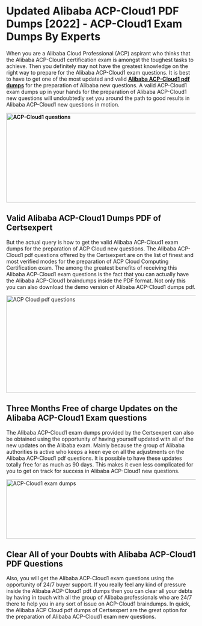<h1><strong>Updated Alibaba ACP-Cloud1 PDF Dumps [2022] - ACP-Cloud1 Exam Dumps By Experts&nbsp;</strong></h1>
<p><span style="font-weight: 400;">When you are a Alibaba Cloud Professional (ACP) aspirant who thinks that the Alibaba ACP-Cloud1 certification exam is amongst the toughest tasks to achieve. Then you definitely may not have the greatest knowledge on the right way to prepare for the Alibaba ACP-Cloud1 exam questions. It is best to have to get one of the most updated and valid <strong><a href="https://www.certsexpert.com/ACP-Cloud1-pdf-questions.html">Alibaba ACP-Cloud1 pdf dumps</a></strong> for the preparation of Alibaba new questions. A valid  ACP-Cloud1 exam dumps up in your hands for the preparation of Alibaba ACP-Cloud1 new questions will undoubtedly set you around the path to good results in Alibaba ACP-Cloud1 new questions in motion.</span></p>
<p><span style="font-weight: 400;"><strong><img style="display: block; margin-left: auto; margin-right: auto;" src="https://i.ibb.co/QXh983F/73475278-2429792180625311-4586132736837681152-n.jpg" alt="ACP-Cloud1 questions" width="632" height="238" /></strong></span></p>
<h2><strong>Valid Alibaba ACP-Cloud1 Dumps PDF of Certsexpert</strong></h2>
<p><span style="font-weight: 400;">But the actual query is how to get the valid Alibaba ACP-Cloud1 exam dumps for the preparation of ACP Cloud new questions. The Alibaba ACP-Cloud1 pdf questions offered by the Certsexpert are on the list of finest and most verified modes for the preparation of ACP Cloud Computing Certification exam. The among the greatest benefits of receiving this Alibaba ACP-Cloud1 exam questions is the fact that you can actually have the Alibaba ACP-Cloud1 braindumps inside the PDF format. Not only this you can also download the demo version of Alibaba ACP-Cloud1 dumps pdf.</span></p>
<p><span style="font-weight: 400;"><img style="display: block; margin-left: auto; margin-right: auto;" src="https://i.ibb.co/Jd8hN2L/76714008-3182067705200142-8735104740007870464-n.jpg" alt="ACP Cloud pdf questions" width="701" height="259" /></span></p>
<h2><strong>Three Months Free of charge Updates on the Alibaba ACP-Cloud1 Exam questions</strong></h2>
<p><span style="font-weight: 400;">The Alibaba ACP-Cloud1 exam dumps provided by the Certsexpert can also be obtained using the opportunity of having yourself updated with all of the new updates on the Alibaba exam. Mainly because the group of Alibaba authorities is active who keeps a keen eye on all the adjustments on the Alibaba ACP-Cloud1 pdf questions. It is possible to have these updates totally free for as much as 90 days. This makes it even less complicated for you to get on track for success in Alibaba ACP-Cloud1 new questions.</span></p>
<p><span style="font-weight: 400;"><a href="https://www.certsexpert.com/ACP-Cloud1-pdf-questions.html"><img style="display: block; margin-left: auto; margin-right: auto;" src="https://i.ibb.co/TMnKrkJ/75398236-424489711531572-5064688549987614720-n.jpg" alt="ACP-Cloud1 exam dumps" width="714" height="158" /></a></span></p>
<h2><strong>Clear All of your Doubts with Alibaba ACP-Cloud1 PDF Questions</strong></h2>
<p>Also, you will get the Alibaba ACP-Cloud1 exam questions using the opportunity of 24/7 buyer support. If you really feel any kind of pressure inside the Alibaba ACP-Cloud1 pdf dumps then you can clear all your debts by having in touch with all the group of Alibaba professionals who are 24/7 there to help you in any sort of issue on  ACP-Cloud1 braindumps. In quick, the Alibaba ACP Cloud pdf dumps of Certsexpert are the great option for the preparation of Alibaba ACP-Cloud1 exam new questions.</p>
